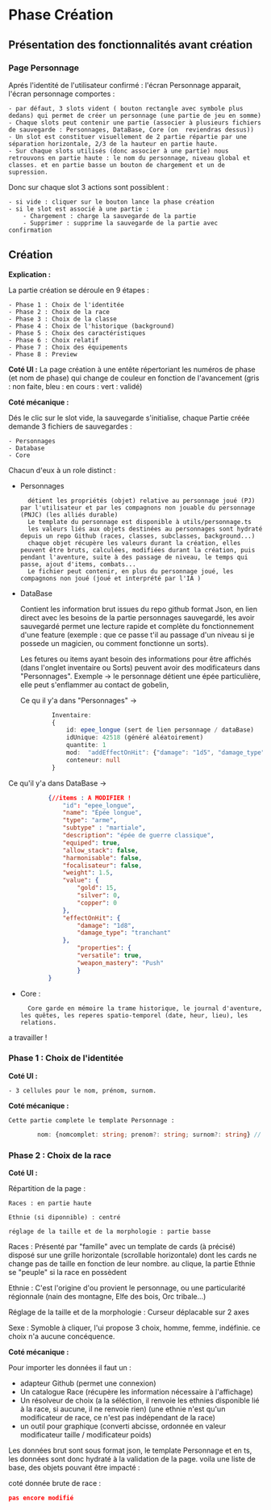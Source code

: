 # Phase Création

## Présentation des fonctionnalités avant création

### Page Personnage

Aprés l'identité de l'utilisateur confirmé : l'écran Personnage apparait, l'écran personnage comportes :

    - par défaut, 3 slots vident ( bouton rectangle avec symbole plus dedans) qui permet de créer un personnage (une partie de jeu en somme)
    - Chaque slots peut contenir une partie (associer à plusieurs fichiers de sauvegarde : Personnages, DataBase, Core (on  reviendras dessus))
    - Un slot est constituer visuellement de 2 partie répartie par une séparation horizontale, 2/3 de la hauteur en partie haute.
    - Sur chaque slots utilisés (donc associer à une partie) nous retrouvons en partie haute : le nom du personnage, niveau global et classes. et en partie basse un bouton de chargement et un de supression.

Donc sur chaque slot 3 actions sont possiblent :

    - si vide : cliquer sur le bouton lance la phase création
    - si le slot est associé à une partie :
        - Chargement : charge la sauvegarde de la partie
        - Supprimer : supprime la sauvegarde de la partie avec confirmation

## Création

**Explication :**

La partie création se déroule en 9 étapes :

    - Phase 1 : Choix de l'identitée
    - Phase 2 : Choix de la race
    - Phase 3 : Choix de la classe
    - Phase 4 : Choix de l'historique (background)
    - Phase 5 : Choix des caractéristiques
    - Phase 6 : Choix relatif
    - Phase 7 : Choix des équipements
    - Phase 8 : Preview

**Coté UI :**
La page création à une entête répertoriant les numéros de phase (et nom de phase) qui change de couleur en fonction de l'avancement (gris : non faite, bleu : en cours : vert : validé)

**Coté mécanique :**

Dés le clic sur le slot vide, la sauvegarde s'initialise, chaque Partie créée demande 3 fichiers de sauvegardes :

    - Personnages
    - Database
    - Core

Chacun d'eux à un role distinct :

- Personnages

        détient les propriétés (objet) relative au personnage joué (PJ) par l'utilisateur et par les compagnons non jouable du personnage (PNJC) (les alliés durable)
        Le template du personnage est disponible à utils/personnage.ts
        les valeurs liés aux objets destinées au personnages sont hydraté depuis un repo Github (races, classes, subclasses, background...)
        chaque objet récupère les valeurs durant la création, elles peuvent être bruts, calculées, modifiées durant la création, puis pendant l'aventure, suite à des passage de niveau, le temps qui passe, ajout d'items, combats...
        Le fichier peut contenir, en plus du personnage joué, les compagnons non joué (joué et interprété par l'IA )

- DataBase

    Contient les information brut issues du repo github format Json, en lien direct avec les besoins de la partie personnages sauvegardé, les avoir sauvegardé permet une lecture rapide et complète du fonctionnement d'une feature (exemple : que ce passe t'il au passage d'un niveau si je possede un magicien, ou comment fonctionne un sorts).

    Les fetures ou items ayant besoin des informations pour être affichés (dans l'onglet inventaire ou Sorts) peuvent avoir des modificateurs dans "Personnages".
    Exemple -> le personnage détient une épée particulière, elle peut s'enflammer au contact de gobelin,

    Ce qu il y'a dans "Personnages" ->

```ts
            Inventaire: 
            {
                id: epee_longue (sert de lien personnage / dataBase)
                idUnique: 42518 (généré aléatoirement)
                quantite: 1
                mod:  "addEffectOnHit": {"damage": "1d5", "damage_type": "feu"}
                conteneur: null
            }
```

Ce qu'il y'a dans DataBase ->

 ```json
            {//items : A MODIFIER !
                "id": "epee_longue",
                "name": "Épée longue",
                "type": "arme",
                "subtype" : "martiale",
                "description": "épée de guerre classique",
                "equiped": true,
                "allow_stack": false,
                "harmonisable": false,
                "focalisateur": false,
                "weight": 1.5,
                "value": {
                    "gold": 15,
                    "silver": 0,
                    "copper": 0
                },
                "effectOnHit": {
                    "damage": "1d8",
                    "damage_type": "tranchant"
                },
                    "properties": {
                    "versatile": true,
                    "weapon_mastery": "Push"
                    }
            }
```

- Core :

        Core garde en mémoire la trame historique, le journal d'aventure, les quêtes, les reperes spatio-temporel (date, heur, lieu), les relations.

a travailler !

### Phase 1 : Choix de l'identitée

**Coté UI :**

    - 3 cellules pour le nom, prénom, surnom.

**Coté mécanique :**

    Cette partie complete le template Personnage :

```ts
        nom: {nomcomplet: string; prenom?: string; surnom?: string} // nom du personnage, prénom et surnom optionnel
```

### Phase 2 : Choix de la race

**Coté UI :**

Répartition de la page :

    Races : en partie haute

    Ethnie (si diponnible) : centré

    réglage de la taille et de la morphologie : partie basse

Races : Présenté par "famille" avec un template de cards (à précisé) disposé sur une grille horizontale (scrollable horizontale) dont les cards ne change pas de taille en fonction de leur nombre. au clique, la partie Ethnie se "peuple" si la race en possèdent

Ethnie : C'est l'origine d'ou provient le personnage, ou une particularité régionnale
(nain des montagne, Elfe des bois, Orc tribale...)

Réglage de la taille et de la morphologie : Curseur déplacable sur 2 axes

Sexe : Symoble à cliquer, l'ui propose 3 choix, homme, femme, indéfinie. ce choix n'a aucune concéquence.

**Coté mécanique :**

Pour importer les données il faut un :

- adapteur Github (permet une connexion)
- Un catalogue Race (récupère les information nécessaire à l'affichage)
- Un résolveur de choix (a la séléction, il renvoie les ethnies disponible lié à la race, si aucune, il ne renvoie rien) (une ethnie n'est qu'un modificateur de race, ce n'est pas indépendant de la race)
- un outil pour graphique (converti abcisse, ordonnée en valeur  modificateur taille / modificateur poids)

Les données brut sont sous format json, le template Personnage et en ts, les données sont donc hydraté à la validation de la page. voila une liste de base, des objets pouvant être impacté :

coté donnée brute de race :

```json
pas encore modifié
```
